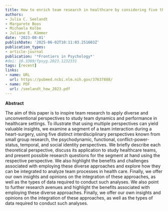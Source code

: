 ```yaml
---
title: How to enrich team research in healthcare by considering five theoretical perspectives
authors:
- Julia C. Seelandt
- Margarete Boos
- Michaela Kolbe
- Juliane E. Kämmer
date: '2023-08-01'
publishDate: '2025-06-02T10:11:03.251603Z'
publication_types:
- article-journal
publication: '*Frontiers in Psychology*'
#doi: 10.3389/fpsyg.2023.1232331
tags: [recent]
links:
- name: URL
  url: https://pubmed.ncbi.nlm.nih.gov/37637888/
- name: PDF
  url: /seelandt_how_2023.pdf
---
```

**Abstract**

The aim of this paper is to inspire team research to apply diverse and unconventional perspectives to study team dynamics and performance in healthcare settings. To illustrate that using multiple perspectives can yield valuable insights, we examine a segment of a team interaction during a heart-surgery, using five distinct interdisciplinary perspectives known from small group research, the psychodynamic, functional, conflict-power-status, temporal, and social identity perspectives. We briefly describe each theoretical perspective, discuss its application to study healthcare teams, and present possible research questions for the segment at hand using the respective perspective. We also highlight the benefits and challenges associated with employing these diverse approaches and explore how they can be integrated to analyze team processes in health care. Finally, we offer our own insights and opinions on the integration of these approaches, as well as the types of data required to conduct such analyses. We also point to further research avenues and highlight the benefits associated with employing these diverse approaches. Finally, we offer our own insights and opinions on the integration of these approaches, as well as the types of data required to conduct such analyses.